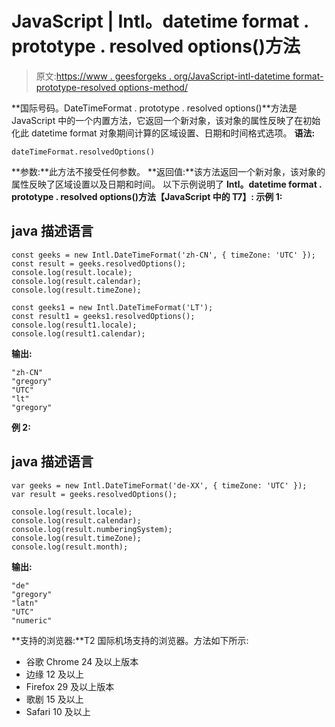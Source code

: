 # JavaScript | Intl。datetime format . prototype . resolved options()方法

> 原文:[https://www . geesforgeks . org/JavaScript-intl-datetime format-prototype-resolved options-method/](https://www.geeksforgeeks.org/javascript-intl-datetimeformat-prototype-resolvedoptions-method/)

**国际号码。DateTimeFormat . prototype . resolved options()**方法是 JavaScript 中的一个内置方法，它返回一个新对象，该对象的属性反映了在初始化此 datetime format 对象期间计算的区域设置、日期和时间格式选项。
**语法:**

```
dateTimeFormat.resolvedOptions()
```

**参数:**此方法不接受任何参数。
**返回值:**该方法返回一个新对象，该对象的属性反映了区域设置以及日期和时间。
以下示例说明了 **Intl。datetime format . prototype . resolved options()方法【JavaScript 中的 T7】:
**示例 1:**** 

## java 描述语言

```
const geeks = new Intl.DateTimeFormat('zh-CN', { timeZone: 'UTC' });
const result = geeks.resolvedOptions();
console.log(result.locale);
console.log(result.calendar);
console.log(result.timeZone);

const geeks1 = new Intl.DateTimeFormat('LT');
const result1 = geeks1.resolvedOptions();
console.log(result1.locale);
console.log(result1.calendar);
```

**输出:**

```
"zh-CN"
"gregory"
"UTC"
"lt"
"gregory"
```

**例 2:**

## java 描述语言

```
var geeks = new Intl.DateTimeFormat('de-XX', { timeZone: 'UTC' });
var result = geeks.resolvedOptions();

console.log(result.locale);      
console.log(result.calendar);      
console.log(result.numberingSystem);
console.log(result.timeZone);       
console.log(result.month);
```

**输出:**

```
"de"
"gregory"
"latn"
"UTC"
"numeric"
```

**支持的浏览器:**T2 国际机场支持的浏览器。方法如下所示:

*   谷歌 Chrome 24 及以上版本
*   边缘 12 及以上
*   Firefox 29 及以上版本
*   歌剧 15 及以上
*   Safari 10 及以上